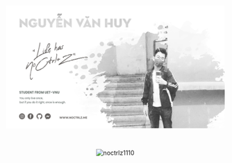 <p align="center">
<a href='https://www.facebook.com/NoCtrlZ/'>
<img src="https://github.com/NoCtrlZ1110/NoCtrlZ1110/blob/master/cover/cover.png?raw=true   " alt="noctrlz1110" />
</p>
</a>
<p align="center">
<br/>
</p>
<p align="center">
<img src="https://github-readme-stats.vercel.app/api?username=noctrlz1110&show_icons=true" alt="noctrlz1110" /> 
</p>
